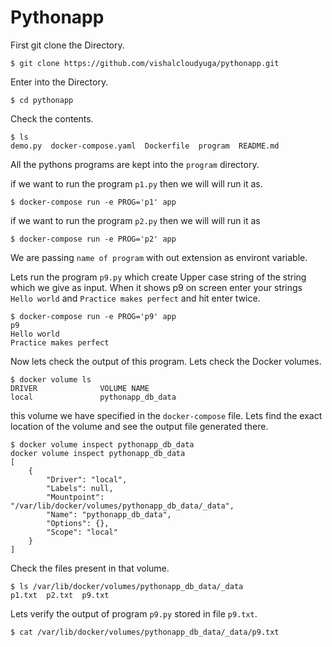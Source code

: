 # Pythonapp

First git clone the Directory.
```
$ git clone https://github.com/vishalcloudyuga/pythonapp.git
```
Enter into the Directory.
```
$ cd pythonapp
```
Check the contents.
```
$ ls
demo.py  docker-compose.yaml  Dockerfile  program  README.md
```
All the pythons programs are kept into the `program` directory.

if we want to run the program `p1.py` then we will will run it as.
```
$ docker-compose run -e PROG='p1' app
```

if we want to run the program `p2.py` then we will will run it as
```
$ docker-compose run -e PROG='p2' app
```
We are passing `name of program` with out extension as environt variable.

Lets run the program `p9.py` which create Upper case string of the string which we give as input. When it shows p9 on screen enter your strings `Hello world` and `Practice makes perfect` and hit enter twice.
```
$ docker-compose run -e PROG='p9' app
p9
Hello world
Practice makes perfect

```
Now lets check the output of this program. Lets check the Docker volumes.
```
$ docker volume ls
DRIVER              VOLUME NAME
local               pythonapp_db_data
```
this volume we have specified in the `docker-compose` file.
Lets find the exact location of the volume and see the output file generated there.
```
$ docker volume inspect pythonapp_db_data
docker volume inspect pythonapp_db_data
[
    {
        "Driver": "local",
        "Labels": null,
        "Mountpoint": "/var/lib/docker/volumes/pythonapp_db_data/_data",
        "Name": "pythonapp_db_data",
        "Options": {},
        "Scope": "local"
    }
]

```
Check the files present in that volume.
```
$ ls /var/lib/docker/volumes/pythonapp_db_data/_data
p1.txt  p2.txt  p9.txt
```
Lets verify the output of program `p9.py` stored in file `p9.txt`.
```
$ cat /var/lib/docker/volumes/pythonapp_db_data/_data/p9.txt
```
